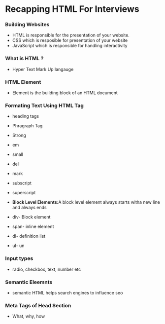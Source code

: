 # Recapping HTML For Interviews

### Building Websites

- HTML is responsible for the presentation of your website.
- CSS which is resposible for presentation of your website
- JavaScript which is responsible for handling interactivity

### What is HTML ?

- Hyper Text Mark Up langauge

### HTML Element
- Element is the building block of an HTML document

### Formating Text Using HTML Tag

- heading tags
- Phragraph Tag
- Strong
- em
- small
- del
- mark
- subscript 
- superscript

- <b>Block Level Elements:</b>A block level element always starts witha  new line and always ends  

- div- Block element
- span- inline element
- dl- definition list
- ul- un

### Input types
- radio, checkbox, text, number etc

### Semantic Eleemnts
- semantic HTML helps search engines to influence seo 

### Meta Tags of Head Section
- What, why, how